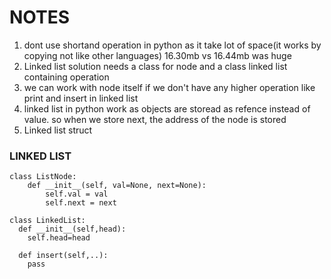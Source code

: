 # NOTES
  1. dont use shortand operation in python as it take lot of space(it works by copying not like other languages) 16.30mb vs 16.44mb was huge
  2. Linked list solution needs a class for node and a class linked list containing operation
  3. we can work with node itself if we don't have any higher operation like print and insert in linked list
  4. linked list in python work as objects are storead as refence instead of value. so when we store next, the address of the node is stored
  5. Linked list struct

### LINKED LIST
```
class ListNode:
    def __init__(self, val=None, next=None):
        self.val = val
        self.next = next 
```
```
class LinkedList:
  def __init__(self,head):
    self.head=head

  def insert(self,..):
    pass
```
